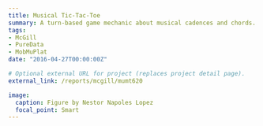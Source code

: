 ```yaml
---
title: Musical Tic-Tac-Toe
summary: A turn-based game mechanic about musical cadences and chords.
tags:
- McGill
- PureData
- MobMuPlat
date: "2016-04-27T00:00:00Z"

# Optional external URL for project (replaces project detail page).
external_link: /reports/mcgill/mumt620

image:
  caption: Figure by Nestor Napoles Lopez
  focal_point: Smart
---
```

